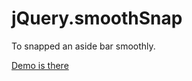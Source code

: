# jQuery.smoothSnap

To snapped an aside bar smoothly.

[Demo is there](http://clarkok.github.io/jQuery.smoothSnap/)
